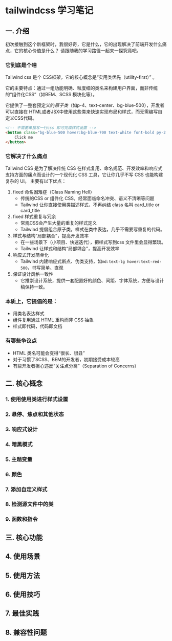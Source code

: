# tailwindcss 学习笔记

## 一. 介绍
初次接触到这个新框架时，我很好奇，它是什么，它的出现解决了前端开发什么痛点，它的核心价值是什么？
请跟随我的学习路径一起来一探究竟吧。

### 它到底是个啥
Tailwind css 是个 CSS框架，它的核心概念是“实用类优先（utility-first）” 。

它的主要特点：通过一组功能明确、粒度细的类名来构建用户界面，而非传统的“组件化CSS”（如BEM、SCSS 模块化等）。

它提供了一整套预定义的*原子类*（如p-4、text-center、bg-blue-500），开发者可以直接在 HTML或者JSX中使用这些类来快速实现布局和样式，而无需编写自定义CSS代码。
```html
<!-- 不需要单独写一行css 即可完成样式设置 -->
<button class="bg-blue-500 hover:bg-blue-700 text-white font-bold py-2 px-4 rounded">
    Click me
</button>
```

### 它解决了什么痛点
Tailwind CSS 是为了解决传统 CSS 在样式复用、命名规范、开发效率和响应式支持方面的痛点而设计的一个现代化 CSS 工具，它让你几乎不写 CSS 也能构建复杂的 UI。
主要有以下优点：
1. fixed 命名困难症（Class Naming Hell）
   - 传统的CSS or 组件化 CSS，经常面临命名冲突、语义不清晰等问题
   - Tailwind 让你直接使用类描述样式，不再纠结 class 名叫 card_title or card_title 
2. fixed 样式重复与冗余
   - 常规CSS会产生大量的重复的样式定义
   - Tailwind 提倡组合原子类，样式在类中表达，几乎不需要写重复的代码。
3. 样式与结构“局部耦合”，提高开发效率
   - 在一些场景下（小项目、快速迭代），把样式写到css 文件里会显得繁琐。
   - Tailwind 让样式和结构“局部耦合”，提高开发效率
4. 响应式开发简单化
   - Tailwind 内建响应式断点、伪类支持，如`md:text-lg hover:text-red-500`，书写简单、直观
5. 保证设计风格一致性
   - 它推崇设计系统，提供一套配置好的颜色、间距、字体系统，方便与设计稿保持一致。
  
### 本质上，它提倡的是：
- 用类名表达样式
- 组件复用通过 HTML 重构而非 CSS 抽象
- 样式即代码，代码即文档

### 有哪些争议点
- HTML 类名可能会变得“很长、很丑”
- 对于习惯了SCSS、BEM的开发者，初期接受成本较高
- 有些开发者担心违反“关注点分离”（Separation of Concerns）

## 二. 核心概念

### 1. 使用使用类进行样式设置
### 2. 悬停、焦点和其他状态
### 3. 响应式设计
### 4. 暗黑模式
### 5. 主题变量
### 6. 颜色
### 7. 添加自定义样式
### 8. 检测源文件中的类
### 9. 函数和指令


## 三. 核心功能

## 4. 使用场景 

## 5. 使用方法

## 6. 使用技巧

## 7. 最佳实践

## 8. 兼容性问题
